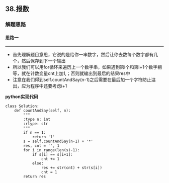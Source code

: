 ## 38.报数
### 解题思路
#### 思路一
****
- 首先理解题目意思，它说的是给你一串数字，然后让你去数每个数字都有几个，然后保存到下一个输出
- 所以我们可以用for循环来遍历上一个数字串，如果遇到第i个和第i+1个数字相等，就在计数变量cnt上加1,；否则就输出到最后的结果res中
- 注意在我们得到self.countAndSay(n-1)之后需要在最后加一个字符防止溢出，应为程序中还要考虑i+1

**python实现代码**
```
class Solution:
    def countAndSay(self, n):
        """
        :type n: int
        :rtype: str
        """
        if n == 1:
            return '1'
        s = self.countAndSay(n-1) + '*'
        res, cnt = '', 1
        for i in range(len(s)-1):
            if s[i] == s[i+1]:
                cnt += 1
            else:
                res += str(cnt) + str(s[i])
                cnt = 1
        return res
            
```

